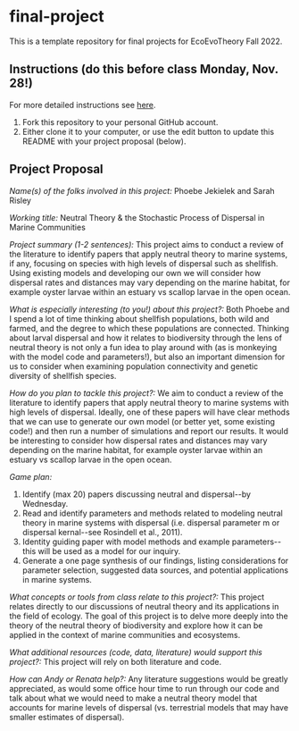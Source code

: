 # final-project

This is a template repository for final projects for EcoEvoTheory Fall 2022.

## Instructions (do this before class Monday, Nov. 28!)

For more detailed instructions see [here](https://github.com/eco-evo-thr-2022/final-project/blob/main/how_to_fork.md).

1.  Fork this repository to your personal GitHub account.
2.  Either clone it to your computer, or use the edit button to update this README with your project proposal (below).


## Project Proposal

*Name(s) of the folks involved in this project:* Phoebe Jekielek and Sarah Risley

*Working title:* Neutral Theory & the Stochastic Process of Dispersal in Marine Communities 

*Project summary (1-2 sentences):*
This project aims to conduct a review of the literature to identify papers that apply neutral theory to marine systems, if any, focusing on species with high levels of dispersal such as shellfish. Using existing models and developing our own we will consider how dispersal rates and distances may vary depending on the marine habitat, for example oyster larvae within an estuary vs scallop larvae in the open ocean. 


*What is especially interesting (to you!) about this project?:*
Both Phoebe and I spend a lot of time thinking about shellfish populations, both wild and farmed, and the degree to which these populations are connected. Thinking about larval dispersal and how it relates to biodiversity through the lens of neutral theory is not only a fun idea to play around with (as is monkeying with the model code and parameters!), but also an important dimension for us to consider when examining population connectivity and genetic diversity of shellfish species.  

*How do you plan to tackle this project?:* We aim to conduct a review of the literature to identify papers that apply neutral theory to marine systems with high levels of dispersal. Ideally, one of these papers will have clear methods that we can use to generate our own model (or better yet, some existing code!) and then run a number of simulations and report our results. It would be interesting to consider how dispersal rates and distances may vary depending on the marine habitat, for example oyster larvae within an estuary vs scallop larvae in the open ocean. 

*Game plan:*

1) Identify (max 20) papers discussing neutral and dispersal--by Wednesday.
2) Read and identify parameters and methods related to modeling neutral theory in marine systems with dispersal (i.e. dispersal parameter m or dispersal kernal--see Rosindell et al., 2011).
3) Identity guiding paper with model methods and example parameters--this will be used as a model for our inquiry.
4) Generate a one page synthesis of our findings, listing considerations for parameter selection, suggested data sources, and potential applications in marine systems. 

*What concepts or tools from class relate to this project?:* This project relates directly to our discussions of neutral theory and its applications in the field of ecology. The goal of this project is to delve more deeply into the theory of the neutral theory of biodiversity and explore how it can be applied in the context of marine communities and ecosystems. 

*What additional resources (code, data, literature) would support this project?:* This project will rely on both literature and code. 

*How can Andy or Renata help?:* Any literature suggestions would be greatly appreciated, as would some office hour time to run through our code and talk about what we would need to make a neutral theory model that accounts for marine levels of dispersal (vs. terrestrial models that may have smaller estimates of dispersal). 
